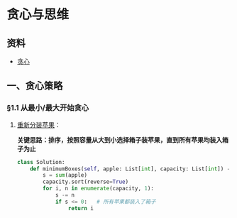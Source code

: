 # 贪心与思维

## 资料
* [贪心](https://leetcode.cn/circle/discuss/g6KTKL/)

## 一、贪心策略

### §1.1 从最小/最大开始贪心

1. [重新分装苹果](https://leetcode.cn/problems/apple-redistribution-into-boxes/description/)：

    **关键思路：排序，按照容量从大到小选择箱子装苹果，直到所有苹果均装入箱子为止**

    ```python
    class Solution:
        def minimumBoxes(self, apple: List[int], capacity: List[int]) -> int:
            s = sum(apple)
            capacity.sort(reverse=True)
            for i, n in enumerate(capacity, 1):
                s -= n
                if s <= 0:   # 所有苹果都装入了箱子
                    return i
    ```